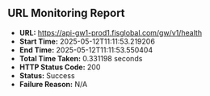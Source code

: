 ## URL Monitoring Report

- **URL:** https://api-gw1-prod1.fisglobal.com/gw/v1/health
- **Start Time:** 2025-05-12T11:11:53.219206
- **End Time:** 2025-05-12T11:11:53.550404
- **Total Time Taken:** 0.331198 seconds
- **HTTP Status Code:** 200
- **Status:** Success
- **Failure Reason:** N/A
